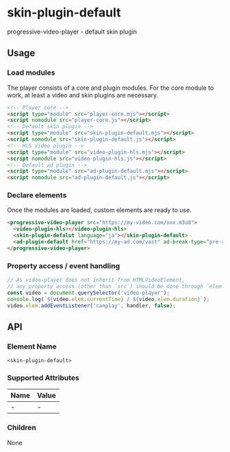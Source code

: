 # skin-plugin-default
progressive-video-player - default skin plugin

## Usage
### Load modules
The player consists of a core and plugin modules. For the core module to work, at least a video and skin plugins are necessary.
```html
<!-- Player core -->
<script type="module" src="player-core.mjs"></script>
<script nomodule src="player-core.js"></script>
<!-- Default skin plugin -->
<script type="module" src="skin-plugin-default.mjs"></script>
<script nomodule src="skin-plugin-default.js"></script>
<!-- HLS video plugin -->
<script type="module" src="video-plugin-hls.mjs"></script>
<script nomodule src="video-plugin-hls.js"></script>
<!-- Default ad plugin -->
<script type="module" src="ad-plugin-default.mjs"></script>
<script nomodule src="ad-plugin-default.js"></script>
```

### Declare elements
Once the modules are loaded, custom elements are ready to use.
```html
<progressive-video-player src="https://my-video.com/xxx.m3u8">
  <video-plugin-hls></video-plugin-hls>
  <skin-plugin-defalut language="ja"></skin-plugin-default>
  <ad-plugin-default href="https://my-ad.com/vast" ad-break-type="pre-roll"></ad-plugin-default>
</progressive-video-player>
```

### Property access / event handling
```js
// As video-player does not inherit from HTMLVideoElement,
// any property access (other than `src`) should be done through `elem` property
const video = document.querySelector('video-player');
console.log(`${video.elem.currentTime} / ${video.elem.duration}`);
video.elem.addEventListener('canplay', handler, false);
```

## API

### Element Name
`<skin-plugin-default>`

### Supported Attributes
| Name       | Value                                                                                |
| ---------- | ------------------------------------------------------------------------------------ |
| -          | -                                                                                    |

### Children
None
```
